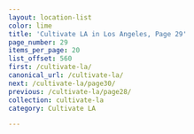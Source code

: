 ```yaml
---
layout: location-list
color: lime
title: 'Cultivate LA in Los Angeles, Page 29'
page_number: 29
items_per_page: 20
list_offset: 560
first: /cultivate-la/
canonical_url: /cultivate-la/
next: /cultivate-la/page30/
previous: /cultivate-la/page28/
collection: cultivate-la
category: Cultivate LA

---
```

